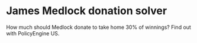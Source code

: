 # James Medlock donation solver

How much should Medlock donate to take home 30% of winnings? Find out with PolicyEngine US.
